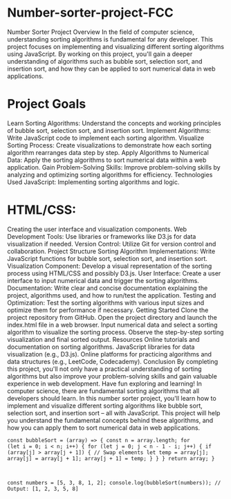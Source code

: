 # Number-sorter-project-FCC

Number Sorter Project
Overview
In the field of computer science, understanding sorting algorithms is fundamental for any developer. This project focuses on implementing and visualizing different sorting algorithms using JavaScript. By working on this project, you'll gain a deeper understanding of algorithms such as bubble sort, selection sort, and insertion sort, and how they can be applied to sort numerical data in web applications.

# Project Goals
Learn Sorting Algorithms: Understand the concepts and working principles of bubble sort, selection sort, and insertion sort.
Implement Algorithms: Write JavaScript code to implement each sorting algorithm.
Visualize Sorting Process: Create visualizations to demonstrate how each sorting algorithm rearranges data step by step.
Apply Algorithms to Numerical Data: Apply the sorting algorithms to sort numerical data within a web application.
Gain Problem-Solving Skills: Improve problem-solving skills by analyzing and optimizing sorting algorithms for efficiency.
Technologies Used
JavaScript: Implementing sorting algorithms and logic.
# HTML/CSS:
 Creating the user interface and visualization components.
Web Development Tools: Use libraries or frameworks like D3.js for data visualization if needed.
Version Control: Utilize Git for version control and collaboration.
Project Structure
Sorting Algorithm Implementations: Write JavaScript functions for bubble sort, selection sort, and insertion sort.
Visualization Component: Develop a visual representation of the sorting process using HTML/CSS and possibly D3.js.
User Interface: Create a user interface to input numerical data and trigger the sorting algorithms.
Documentation: Write clear and concise documentation explaining the project, algorithms used, and how to run/test the application.
Testing and Optimization: Test the sorting algorithms with various input sizes and optimize them for performance if necessary.
Getting Started
Clone the project repository from GitHub.
Open the project directory and launch the index.html file in a web browser.
Input numerical data and select a sorting algorithm to visualize the sorting process.
Observe the step-by-step sorting visualization and final sorted output.
Resources
Online tutorials and documentation on sorting algorithms.
JavaScript libraries for data visualization (e.g., D3.js).
Online platforms for practicing algorithms and data structures (e.g., LeetCode, Codecademy).
Conclusion
By completing this project, you'll not only have a practical understanding of sorting algorithms but also improve your problem-solving skills and gain valuable experience in web development. Have fun exploring and learning!
In computer science, there are fundamental sorting algorithms that all developers should learn. In this number sorter project, you'll learn how to implement and visualize different sorting algorithms like bubble sort, selection sort, and insertion sort – all with JavaScript. 
This project will help you understand the fundamental concepts behind these algorithms, and how you can apply them to sort numerical data in web applications. 

<code>const bubbleSort = (array) => {
  const n = array.length;
  for (let i = 0; i < n; i++) {
    for (let j = 0; j < n - 1 - i; j++) {
      if (array[j] > array[j + 1]) {
        // Swap elements
        let temp = array[j];
        array[j] = array[j + 1];
        array[j + 1] = temp;
      }
    }
  }
  return array;
}

const numbers = [5, 3, 8, 1, 2];
console.log(bubbleSort(numbers)); // Output: [1, 2, 3, 5, 8]</code>